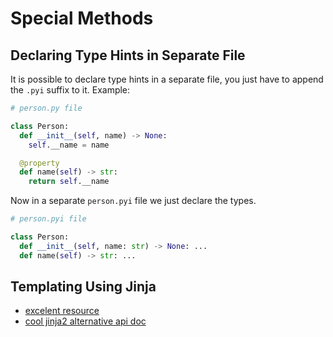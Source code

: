# Special Methods

## Declaring Type Hints in Separate File

It is possible to declare type hints in a separate file, you just have to append
the `.pyi` suffix to it. Example:

```python
# person.py file

class Person:
  def __init__(self, name) -> None:
    self.__name = name

  @property
  def name(self) -> str:
    return self.__name
```

Now in a separate `person.pyi` file we just declare the types.

```python
# person.pyi file

class Person:
  def __init__(self, name: str) -> None: ...
  def name(self) -> str: ...
```

## Templating Using Jinja

- [excelent resource](https://ttl255.com/jinja2-tutorial-part-1-introduction-and-variable-substitution/)
- [cool jinja2 alternative api doc](https://tedboy.github.io/jinja2/templ1.html)
